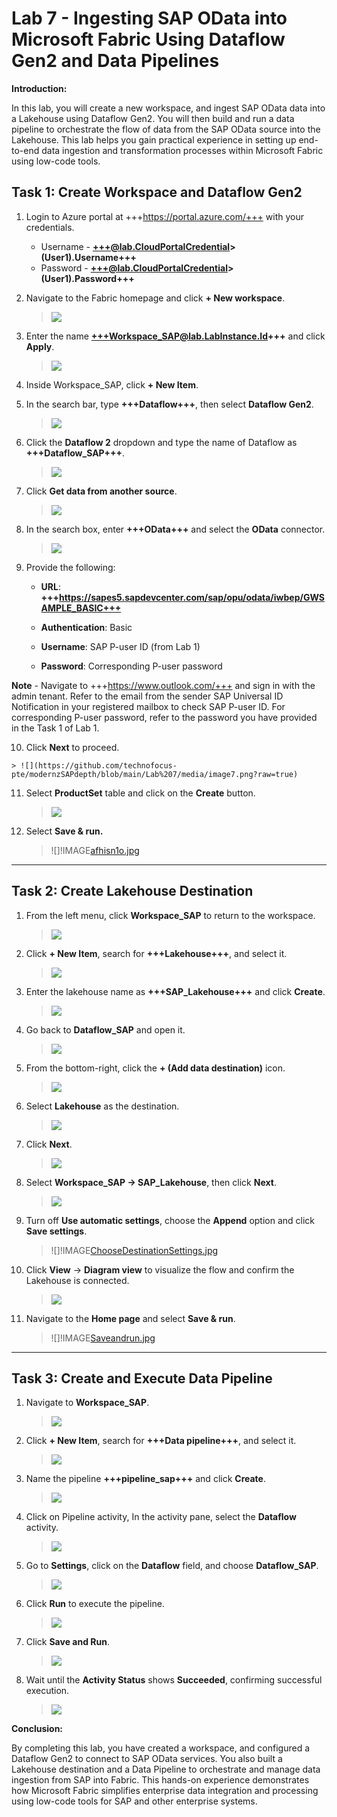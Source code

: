 # Lab 7 - Ingesting SAP OData into Microsoft Fabric Using Dataflow Gen2 and Data Pipelines

**Introduction:**

In this lab, you will create a new workspace, and ingest SAP OData data
into a Lakehouse using Dataflow Gen2. You will then build and run a data
pipeline to orchestrate the flow of data from the SAP OData source into
the Lakehouse. This lab helps you gain practical experience in setting
up end-to-end data ingestion and transformation processes within
Microsoft Fabric using low-code tools.

## Task 1: Create Workspace and Dataflow Gen2

1.  Login to Azure portal at +++https://portal.azure.com/+++ with your
    credentials.

    - Username - **+++@lab.CloudPortalCredential>(User1).Username+++**  
    - Password - **+++@lab.CloudPortalCredential>(User1).Password+++**

2.  Navigate to the Fabric homepage and click **+ New workspace**.

    > ![](https://github.com/technofocus-pte/modernzSAPdepth/blob/main/Lab%207/media/image1.png?raw=true)

3.  Enter the name **+++Workspace_SAP@lab.LabInstance.Id+++** and click **Apply**.

    > ![](https://github.com/technofocus-pte/modernzSAPdepth/blob/main/Lab%207/media/image2.png?raw=true)

4.  Inside Workspace_SAP, click **+ New Item**.

5.  In the search bar, type **+++Dataflow+++**, then select **Dataflow Gen2**.

    > ![](https://github.com/technofocus-pte/modernzSAPdepth/blob/main/Lab%207/media/image3.png?raw=true)

6.  Click the **Dataflow 2** dropdown and type the name of Dataflow as
   **+++Dataflow_SAP+++**.

    > ![](https://github.com/technofocus-pte/modernzSAPdepth/blob/main/Lab%207/media/image4.png?raw=true)

7.  Click **Get data from another source**.

    > ![](https://github.com/technofocus-pte/modernzSAPdepth/blob/main/Lab%207/media/image5.png?raw=true)

8.  In the search box, enter **+++OData+++** and select the **OData**
    connector.

    > ![](https://github.com/technofocus-pte/modernzSAPdepth/blob/main/Lab%207/media/image6.png?raw=true)

9.  Provide the following:

    - **URL**: **+++https://sapes5.sapdevcenter.com/sap/opu/odata/iwbep/GWSAMPLE_BASIC+++**

    - **Authentication**: Basic

    - **Username**: SAP P-user ID (from Lab 1)

    - **Password**: Corresponding P-user password
  
**Note** - Navigate to +++https://www.outlook.com/+++ and sign in with the admin tenant. Refer to the email from the sender SAP Universal ID Notification in your registered mailbox to check SAP P-user ID. For corresponding P-user password, refer to the password you have provided in the Task 1 of Lab 1.

10.  Click **Next** to proceed.

    > ![](https://github.com/technofocus-pte/modernzSAPdepth/blob/main/Lab%207/media/image7.png?raw=true)

11. Select **ProductSet** table and click on the **Create** button.

    > ![](https://github.com/technofocus-pte/modernzSAPdepth/blob/main/Lab%207/media/image8.png?raw=true)

12. Select **Save & run.**

    > ![]!IMAGE[afhisn1o.jpg](instructions302579/afhisn1o.jpg)

---

## Task 2: Create Lakehouse Destination

1.  From the left menu, click **Workspace_SAP** to return to the workspace.

    > ![](https://github.com/technofocus-pte/modernzSAPdepth/blob/main/Lab%207/media/image10.png?raw=true)

2.  Click **+ New Item**, search for **+++Lakehouse+++**, and select it.

    > ![](https://github.com/technofocus-pte/modernzSAPdepth/blob/main/Lab%207/media/image11.png?raw=true)

3.  Enter the lakehouse name as **+++SAP_Lakehouse+++** and click **Create**.

    > ![](https://github.com/technofocus-pte/modernzSAPdepth/blob/main/Lab%207/media/image12.png?raw=true)

4.  Go back to **Dataflow_SAP** and open it.

    > ![](https://github.com/technofocus-pte/modernzSAPdepth/blob/main/Lab%207/media/image13.png?raw=true)

5.  From the bottom-right, click the **+ (Add data destination)** icon.

    > ![](https://github.com/technofocus-pte/modernzSAPdepth/blob/main/Lab%207/media/image14.png?raw=true)

6.  Select **Lakehouse** as the destination.

    > ![](https://github.com/technofocus-pte/modernzSAPdepth/blob/main/Lab%207/media/image15.png?raw=true)

7.  Click **Next**.

    > ![](https://github.com/technofocus-pte/modernzSAPdepth/blob/main/Lab%207/media/image16.png?raw=true)

8.  Select **Workspace_SAP → SAP_Lakehouse**, then click **Next**.

    > ![](https://github.com/technofocus-pte/modernzSAPdepth/blob/main/Lab%207/media/image17.png?raw=true)

9.  Turn off **Use automatic settings**, choose the **Append** option and click **Save settings**.

    > ![]!IMAGE[ChooseDestinationSettings.jpg](instructions302579/ChooseDestinationSettings.jpg)

10. Click **View** → **Diagram view** to visualize the flow and confirm
    the Lakehouse is connected.

    > ![](https://github.com/technofocus-pte/modernzSAPdepth/blob/main/Lab%207/media/image19.png?raw=true)

11. Navigate to the **Home page** and select **Save & run**.

    > ![]!IMAGE[Saveandrun.jpg](instructions302579/Saveandrun.jpg)

------------------------------------------------------------------------

## Task 3: Create and Execute Data Pipeline

1.  Navigate to **Workspace_SAP**.

    > ![](https://github.com/technofocus-pte/modernzSAPdepth/blob/main/Lab%207/media/image21.png?raw=true)

2.  Click **+ New Item**, search for **+++Data pipeline+++**, and select it.

    > ![](https://github.com/technofocus-pte/modernzSAPdepth/blob/main/Lab%207/media/image22.png?raw=true)

3.  Name the pipeline **+++pipeline_sap+++** and click **Create**.

    > ![](https://github.com/technofocus-pte/modernzSAPdepth/blob/main/Lab%207/media/image23.png?raw=true)

4.  Click on Pipeline activity, In the activity pane, select the
    **Dataflow** activity.

    > ![](https://github.com/technofocus-pte/modernzSAPdepth/blob/main/Lab%207/media/image24.png?raw=true)

5.  Go to **Settings**, click on the **Dataflow** field, and choose
   **Dataflow_SAP**.

    > ![](https://github.com/technofocus-pte/modernzSAPdepth/blob/main/Lab%207/media/image25.png?raw=true)

6.  Click **Run** to execute the pipeline.

    > ![](https://github.com/technofocus-pte/modernzSAPdepth/blob/main/Lab%207/media/image26.png?raw=true)

7.  Click **Save and Run**.

    > ![](https://github.com/technofocus-pte/modernzSAPdepth/blob/main/Lab%207/media/image27.png?raw=true)

8.  Wait until the **Activity Status** shows **Succeeded**, confirming
    successful execution.

    > ![](https://github.com/technofocus-pte/modernzSAPdepth/blob/main/Lab%207/media/image28.png?raw=true)

**Conclusion:**

By completing this lab, you have created a workspace, and configured a
Dataflow Gen2 to connect to SAP OData services. You also built a
Lakehouse destination and a Data Pipeline to orchestrate and manage data
ingestion from SAP into Fabric. This hands-on experience demonstrates
how Microsoft Fabric simplifies enterprise data integration and
processing using low-code tools for SAP and other enterprise systems.


